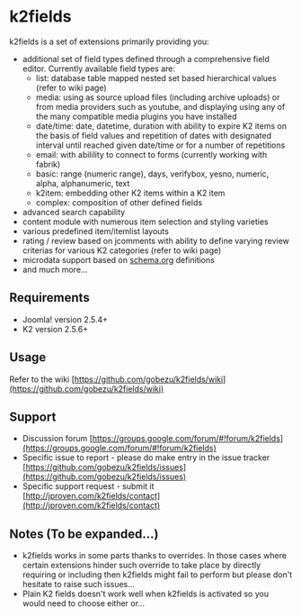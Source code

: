 k2fields
========
k2fields is a set of extensions primarily providing you:

* additional set of field types defined through a comprehensive field editor. Currently available field types are:
    - list: database table mapped nested set based hierarchical values (refer to wiki page)
    - media: using as source upload files (including archive uploads) or from media providers such as youtube, and displaying using any of the many compatible media plugins you have installed
    - date/time: date, datetime, duration with ability to expire K2 items on the basis of field values and repetition of dates with designated interval until reached given date/time or for a number of repetitions
    - email: with abilility to connect to forms (currently working with fabrik)
    - basic: range (numeric range), days, verifybox, yesno, numeric, alpha, alphanumeric, text
    - k2item: embedding other K2 items within a K2 item
    - complex: composition of other defined fields
* advanced search capability
* content module with numerous item selection and styling varieties
* various predefined item/itemlist layouts
* rating / review based on jcomments with ability to define varying review criterias for various K2 categories (refer to wiki page)
* microdata support based on [schema.org](http://schema.org) definitions
* and much more...

Requirements
------------
* Joomla! version 2.5.4+
* K2 version 2.5.6+

Usage
-----
Refer to the wiki [https://github.com/gobezu/k2fields/wiki](https://github.com/gobezu/k2fields/wiki)

Support
-------
* Discussion forum [https://groups.google.com/forum/#!forum/k2fields](https://groups.google.com/forum/#!forum/k2fields)
* Specific issue to report - please do make entry in the issue tracker [https://github.com/gobezu/k2fields/issues](https://github.com/gobezu/k2fields/issues)
* Specific support request - submit it [http://jproven.com/k2fields/contact](http://jproven.com/k2fields/contact)

Notes (To be expanded...)
-----
* k2fields works in some parts thanks to overrides. In those cases where certain extensions hinder such override to take place by directly requiring or including then k2fields might fail to perform but please don't hesitate to raise such issues...
* Plain K2 fields doesn't work well when k2fields is activated so you would need to choose either or...